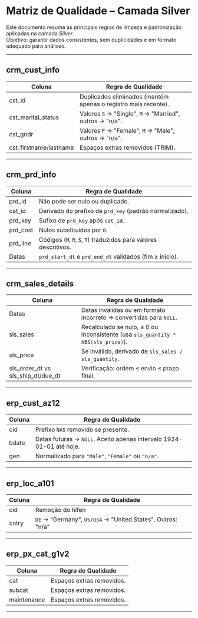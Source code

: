 # Matriz de Qualidade – Camada Silver

Este documento resume as principais regras de limpeza e padronização aplicadas na camada *Silver*.  
Objetivo: garantir dados consistentes, sem duplicidades e em formato adequado para análises.

---

## crm_cust_info
| Coluna              | Regra de Qualidade                                                                 |
|---------------------|------------------------------------------------------------------------------------|
| cst_id              | Duplicados eliminados (mantém apenas o registro mais recente).                     |
| cst_marital_status  | Valores `S` → "Single", `M` → "Married", outros → "n/a".                          |
| cst_gndr            | Valores `F` → "Female", `M` → "Male", outros → "n/a".                             |
| cst_firstname/lastname | Espaços extras removidos (TRIM).                                               |

---

## crm_prd_info
| Coluna     | Regra de Qualidade                                                   |
|------------|----------------------------------------------------------------------|
| prd_id     | Não pode ser nulo ou duplicado.                                      |
| cat_id     | Derivado do prefixo de `prd_key` (padrão normalizado).               |
| prd_key    | Sufixo de `prd_key` após `cat_id`.                                   |
| prd_cost   | Nulos substituídos por `0`.                                          |
| prd_line   | Códigos (`M`, `R`, `S`, `T`) traduzidos para valores descritivos.    |
| Datas      | `prd_start_dt` e `prd_end_dt` validados (fim ≥ início).              |

---

## crm_sales_details
| Coluna     | Regra de Qualidade                                                                            |
|------------|-----------------------------------------------------------------------------------------------|
| Datas      | Datas inválidas ou em formato incorreto → convertidas para `NULL`.                            |
| sls_sales  | Recalculado se nulo, ≤ 0 ou inconsistente (usa `sls_quantity * ABS(sls_price)`).              |
| sls_price  | Se inválido, derivado de `sls_sales / sls_quantity`.                                          |
| sls_order_dt vs sls_ship_dt/due_dt | Verificação: ordem ≤ envio ≤ prazo final.                              |

---

## erp_cust_az12
| Coluna  | Regra de Qualidade                                                           |
|---------|------------------------------------------------------------------------------|
| cid     | Prefixo `NAS` removido se presente.                                          |
| bdate   | Datas futuras → `NULL`. Aceito apenas intervalo 1924-01-01 até hoje.         |
| gen     | Normalizado para `"Male"`, `"Female"` ou `"n/a"`.                            |

---

## erp_loc_a101
| Coluna  | Regra de Qualidade                                         |
|---------|------------------------------------------------------------|
| cid     | Remoção do hífen                                           |
| cntry   | `DE` → "Germany", `US/USA` → "United States". Outros: "n/a"|

---

## erp_px_cat_g1v2
| Coluna        | Regra de Qualidade                    |
|---------------|---------------------------------------|
| cat           | Espaços extras removidos.  |
| subcat        | Espaços extras removidos.  |
| maintenance   | Espaços extras removidos.  |

---
